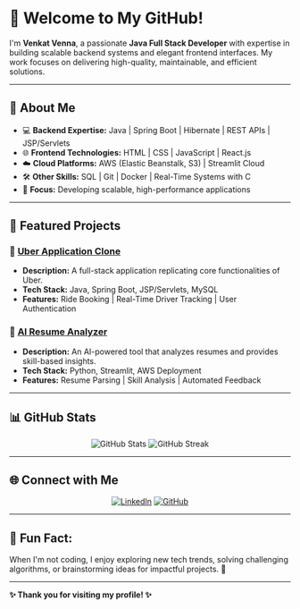 # 👋 Welcome to My GitHub!

I'm **Venkat Venna**, a passionate **Java Full Stack Developer** with expertise in building scalable backend systems and elegant frontend interfaces. My work focuses on delivering high-quality, maintainable, and efficient solutions.

---

## 🌟 About Me
- 💻 **Backend Expertise:** Java | Spring Boot | Hibernate | REST APIs | JSP/Servlets  
- 🌐 **Frontend Technologies:** HTML | CSS | JavaScript | React.js  
- ☁️ **Cloud Platforms:** AWS (Elastic Beanstalk, S3) | Streamlit Cloud  
- 🛠️ **Other Skills:** SQL | Git | Docker | Real-Time Systems with C  
- 🎯 **Focus:** Developing scalable, high-performance applications  

---

## 🚀 Featured Projects

### 🚗 [Uber Application Clone](https://github.com/vennavenkat/uberapplication)
- **Description:** A full-stack application replicating core functionalities of Uber.  
- **Tech Stack:** Java, Spring Boot, JSP/Servlets, MySQL  
- **Features:** Ride Booking | Real-Time Driver Tracking | User Authentication  

### 📝 [AI Resume Analyzer](https://github.com/vennavenkat/AI-Resume-Analyzer)
- **Description:** An AI-powered tool that analyzes resumes and provides skill-based insights.  
- **Tech Stack:** Python, Streamlit, AWS Deployment  
- **Features:** Resume Parsing | Skill Analysis | Automated Feedback  

---

## 📊 GitHub Stats
<p align="center">
  <img src="https://github-readme-stats.vercel.app/api?username=vennavenkat&show_icons=true&theme=radical" alt="GitHub Stats" />
  <img src="https://github-readme-streak-stats.herokuapp.com/?user=vennavenkat&theme=radical" alt="GitHub Streak" />
</p>

---

## 🌐 Connect with Me
<p align="center">
  <a href="https://linkedin.com/in/venkat-venna"><img src="https://img.shields.io/badge/LinkedIn-0077B5?style=for-the-badge&logo=linkedin&logoColor=white" alt="LinkedIn"></a>
  <a href="https://github.com/vennavenkat"><img src="https://img.shields.io/badge/GitHub-333?style=for-the-badge&logo=github&logoColor=white" alt="GitHub"></a>
</p>

---

## 🎯 Fun Fact:
When I'm not coding, I enjoy exploring new tech trends, solving challenging algorithms, or brainstorming ideas for impactful projects. 🚀  

---

**✨ Thank you for visiting my profile! ✨**
